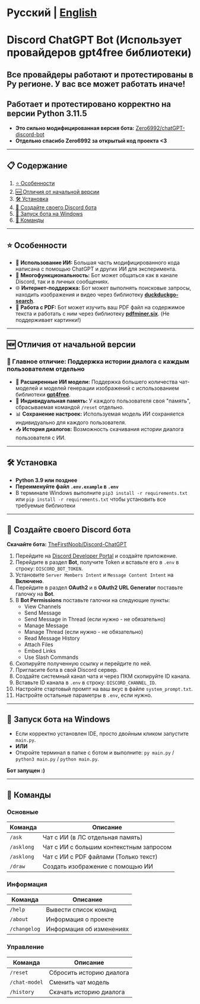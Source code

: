 # Русский | [English](README_EN.md)

# Discord ChatGPT Bot (Использует провайдеров gpt4free библиотеки)

## Все провайдеры работают и протестированы в Ру регионе. У вас все может работать иначе!
## Работает и протестировано корректно на версии Python 3.11.5

* **Это сильно модифицированная версия бота:** [Zero6992/chatGPT-discord-bot](https://github.com/Zero6992/chatGPT-discord-bot)
* **Отдельно спасибо Zero6992 за открытый код проекта <3**

---

## 📋 Содержание

1. [⭐️ Особенности](#%EF%B8%8F-особенности)
2. [🆕 Отличия от начальной версии](#-отличия-от-начальной-версии)
3. [🛠️ Установка](#%EF%B8%8F-установка)
4. [🔨 Создайте своего Discord бота](#-создайте-своего-discord-бота)
5. [🚀 Запуск бота на Windows](#-запуск-бота-на-windows)
6. [📝 Команды](#-команды)

---

## ⭐️ Особенности

* 🧠 **Использование ИИ:** Большая часть модифицированного кода написана с помощью ChatGPT и других ИИ для эксперимента.
* 💬 **Многофункциональность:** Бот может общаться как в канале Discord, так и в личных сообщениях.
* 🌐 **Интернет-поддержка:** Бот может выполнять поисковые запросы, находить изображения и видео через библиотеку **[duckduckgo-search](https://github.com/deedy5/duckduckgo_search)**.
* 📝 **Работа с PDF:** Бот может изучить ваш PDF файл на содержимое текста и работать с ним через библиотеку **[pdfminer.six](https://github.com/pdfminer/pdfminer.six)**. (Не поддерживает картинки!)

---

## 🆕 Отличия от начальной версии

### 🔹 Главное отличие: Поддержка истории диалога с каждым пользователем отдельно

* 🧠 **Расширенные ИИ модели:** Поддержка большего количества чат-моделей и моделей генерации изображений с использованием библиотеки **[gpt4free](https://github.com/xtekky/gpt4free)**.
* 💾 **Индивидуальная память:** У каждого пользователя своя "память", сбрасываемая командой `/reset` отдельно.
* 📊 **Сохранение настроек:** Используемая модель ИИ сохраняется индивидуально для каждого пользователя.
* 📥 **История диалогов:** Возможность скачивания истории диалога пользователя с ИИ.

---

## 🛠️ Установка

* **Python 3.9 или позднее**
* **Переименуйте файл `.env.example` в `.env`**
* В терминале Windows выполните `pip3 install -r requirements.txt` или `pip install -r requirements.txt` чтобы установить все требуемые библиотеки

---

## 🔨 Создайте своего Discord бота

**Скачайте бота:** [TheFirstNoob/Discord-ChatGPT](https://github.com/TheFirstNoob/Discord-ChatGPT/archive/refs/heads/main.zip)

1. Перейдите на [Discord Developer Portal](https://discord.com/developers/applications) и создайте приложение.
2. Перейдите в раздел **Bot**, получите Token и вставьте его в `.env` в строку: `DISCORD_BOT_TOKEN`.
3. Установите `Server Members Intent` и `Message Content Intent` на **Включено**.
4. Перейдите в раздел **OAuth2** и в **OAuth2 URL Generator** поставьте галочку на **Bot**.
5. В **Bot Permissions** поставьте галочки на следующие пункты:
   - View Channels
   - Send Message
   - Send Message in Thread (если нужно - не обязательно)
   - Manage Message
   - Manage Thread (если нужно - не обязательно)
   - Read Message History
   - Attach Files
   - Embed Links
   - Use Slash Commands
6. Скопируйте полученную ссылку и перейдите по ней.
7. Пригласите бота в свой Discord сервер.
8. Создайте системный канал чата и через ПКМ скопируйте ID канала.
9. Вставьте ID канала в `.env` в строку: `DISCORD_CHANNEL_ID`.
10. Настройте стартовый промпт на ваш вкус в файле `system_prompt.txt`.
11. Настройте остальные параметры в `.env`, если нужно.

---

## 🚀 Запуск бота на Windows

* Если корректно установлен IDE, просто двойным кликом запустите `main.py`.
* **ИЛИ**
* Откройте терминал в папке с ботом и выполните: `py main.py` / `python3 main.py` / `python main.py`.

**Бот запущен :)**

---

## 📝 Команды

### Основные
| Команда        | Описание                                  |
|----------------|-------------------------------------------|
| `/ask`         | Чат с ИИ (в ЛС отдельная память)			 |
| `/asklong`     | Чат с ИИ с большим контекстным запросом   |
| `/asklong`     | Чат с ИИ с PDF файлами (Только текст)     |
| `/draw`        | Создать изображение с помощью ИИ          |

### Информация
| Команда        | Описание                                 |
|----------------|------------------------------------------|
| `/help`        | Вывести список команд                    | 
| `/about`       | Информация о проекте                     |
| `/changelog`   | Информация об изменениях                	|

### Управление
| Команда        			| Описание                                  |
|---------------------------|-------------------------------------------|
| `/reset`       			| Сбросить историю диалога                 	|
| `/chat-model` 			| Сменить чат модель                     	|
| `/history`     			| Скачать историю диалога                  	| 
